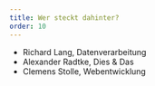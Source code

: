 ```yaml
---
title: Wer steckt dahinter?
order: 10
---
```


- Richard Lang, Datenverarbeitung
- Alexander Radtke, Dies & Das
- Clemens Stolle, Webentwicklung
